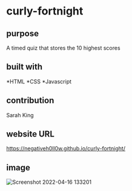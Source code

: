 # curly-fortnight
## purpose 
A timed quiz that stores the 10 highest scores

## built with
*HTML
*CSS
*Javascript

## contribution
Sarah King

## website URL
https://negativeh0ll0w.github.io/curly-fortnight/

## image
![Screenshot 2022-04-16 133201](https://user-images.githubusercontent.com/64660713/163685507-97c8407d-7930-4609-b980-085a695aeef5.png)
